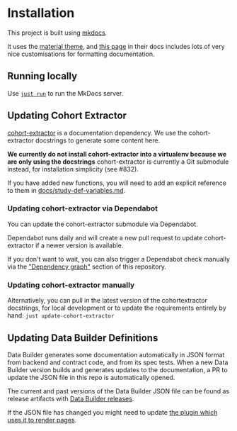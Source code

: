 # Installation

This project is built using [mkdocs](https://www.mkdocs.org/).

It uses the [material theme](https://squidfunk.github.io/mkdocs-material/), and
[this page](https://squidfunk.github.io/mkdocs-material/reference/abbreviations/)
in their docs includes lots of very nice customisations for formatting documentation.

## Running locally

Use [`just run`](https://github.com/casey/just) to run the MkDocs server.

## Updating Cohort Extractor

[cohort-extractor](https://github.com/opensafely-core/cohort-extractor) is a documentation dependency.
We use the cohort-extractor docstrings to generate some content here.

**We currently do not install cohort-extractor into a virtualenv
because we are only using the docstrings**
cohort-extractor is currently a Git submodule instead,
for installation simplicity (see #832).

If you have added new functions, you will need to add an explicit
reference to them in
[docs/study-def-variables.md](./docs/study-def-variables.md).

### Updating cohort-extractor via Dependabot

You can update the cohort-extractor submodule via Dependabot.

Dependabot runs daily and will create a new pull request to update
cohort-extractor if a newer version is available.

If you don't want to wait, you can also trigger a Dependabot check
manually via the ["Dependency
graph"](https://github.com/opensafely/documentation/network/updates)
section of this repository.

### Updating cohort-extractor manually

Alternatively, you can pull in the latest version of the cohortextractor
docstrings, for local development or to update the requirements entirely
by hand: `just update-cohort-extractor`

## Updating Data Builder Definitions

Data Builder generates some documentation automatically in JSON format from backend and contract code, and from its spec tests.  When a new Data Builder version builds and generates updates to
the documentation, a PR to update the JSON file in this repo is automatically opened.

The current and past versions of the Data Builder JSON file can be found as release artifacts
with [Data Builder releases](https://github.com/opensafely-core/databuilder/releases).

If the JSON file has changed you might need to update [the plugin which uses it to render pages](https://github.com/opensafely-core/mkdocs-opensafely-backend-contracts/).
